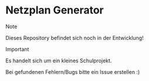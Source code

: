 # Netzplan Generator

> [!NOTE]
> Dieses Repository befindet sich noch in der Entwicklung!

> [!IMPORTANT]
> Es handelt sich um ein kleines Schulprojekt.

Bei gefundenen Fehlern/Bugs bitte ein Issue erstellen :)
